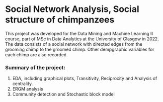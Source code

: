 # Social Network Analysis, Social structure of chimpanzees

This project was developed for the Data Mining and Machine Learning II course, part of MSc in Data Analytics at the University of Glasgow in 2022.\
The data consists of a social network with directed edges from the grooming chimp to the groomed chimp. Other dempgraphic variables for each chimp are also recorded.

### Summary of the project:
1. EDA, including graphical plots, Transitivity, Reciprocity and Analysis of centrality.
2. ERGM analysis
3. Community detection and Stochastic block model
